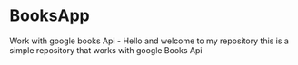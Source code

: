 # BooksApp
Work with google books Api -
Hello and welcome to my repository 
this is a simple repository that works with google Books Api
